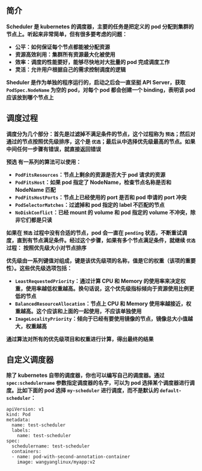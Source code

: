 ## **简介**

**Scheduler 是 kubernetes 的调度器，主要的任务是把定义的 pod 分配到集群的节点上。听起来非常简单，但有很多要考虑的问题：**

- **公平：如何保证每个节点都能被分配资源**
- **资源高效利用：集群所有资源最大化被使用**
- **效率：调度的性能要好，能够尽快地对大批量的 pod 完成调度工作**
- **灵活：允许用户根据自己的需求控制调度的逻辑**

**Sheduler 是作为单独的程序运行的，启动之后会一直坚挺 API Server，获取 `PodSpec.NodeName` 为空的 pod，对每个 pod 都会创建一个 binding，表明该 pod 应该放到哪个节点上**



## 调度过程

**调度分为几个部分：首先是过滤掉不满足条件的节点，这个过程称为 `预选`；然后对通过的节点按照优先级排序，这个是 `优选`；最后从中选择优先级最高的节点。如果中间任何一步骤有错误，就直接返回错误**



**预选 有一系列的算法可以使用：** 

- **`PodFitsResources`：节点上剩余的资源是否大于 pod 请求的资源**
- **`PodFitsHost`：如果 pod 指定了 NodeName，检查节点名称是否和 NodeName 匹配**
- **`PodFitsHostPorts`：节点上已经使用的 port 是否和 pod 申请的 port 冲突**
- **`PodSelectorMatches`：过滤掉和 pod 指定的 label 不匹配的节点**
- **`NoDiskConflict`：已经 mount 的 volume 和 pod 指定的 volume 不冲突，除非它们都是只读**



**如果在  `预选` 过程中没有合适的节点，pod 会一直在 `pending` 状态，不断重试调度，直到有节点满足条件。经过这个步骤，如果有多个节点满足条件，就继续 `优选` 过程： 按照优先级大小对节点排序**

**优先级由一系列键值对组成，键是该优先级项的名称，值是它的权重（该项的重要性）。这些优先级选项包括：** 

- **`LeastRequestedPriority`：通过计算 CPU 和 Memory 的使用率来决定权重，使用率越低权重越高。换句话说，这个优先级指标倾向于资源使用比例更低的节点**
- **`BalancedResourceAllocation`：节点上 CPU 和 Memory 使用率越接近，权重越高。这个应该和上面的一起使用，不应该单独使用**
- **`ImageLocalityPriority`：倾向于已经有要使用镜像的节点，镜像总大小值越大，权重越高**

**通过算法对所有的优先级项目和权重进行计算，得出最终的结果**



## 自定义调度器

**除了 kubernetes 自带的调度器，你也可以编写自己的调度器。通过 `spec:schedulername` 参数指定调度器的名字，可以为 pod 选择某个调度器进行调度。比如下面的 pod 选择 `my-scheduler` 进行调度，而不是默认的 `default-scheduler`：**

```
apiVersion: v1
kind: Pod
metadata:
  name: test-scheduler
  labels:
    name: test-scheduler
spec:
  schedulername: test-scheduler
  containers:
  - name: pod-with-second-annotation-container
    image: wangyanglinux/myapp:v2
```

